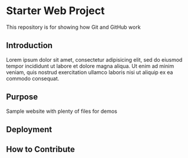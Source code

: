 # Starter Web Project
This repository is for showing how Git and GitHub work

## Introduction
Lorem ipsum dolor sit amet, consectetur adipisicing elit, sed do eiusmod tempor incididunt ut labore et dolore magna aliqua. Ut enim ad minim veniam, quis nostrud exercitation ullamco laboris nisi ut aliquip ex ea commodo consequat.

## Purpose
Sample website with plenty of files for demos

## Deployment

## How to Contribute
